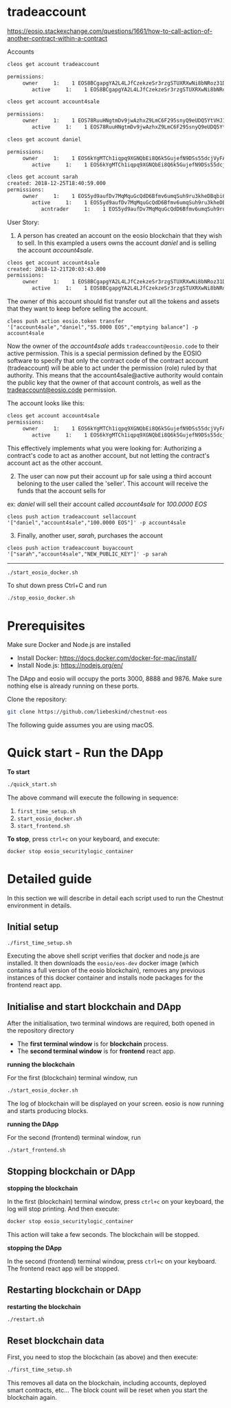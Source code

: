 # tradeaccount

https://eosio.stackexchange.com/questions/1661/how-to-call-action-of-another-contract-within-a-contract

Accounts

```bash
cleos get account tradeaccount

permissions:
     owner     1:    1 EOS8BCgapgYA2L4LJfCzekzeSr3rzgSTUXRXwNi8bNRoz31D14en9
        active     1:    1 EOS8BCgapgYA2L4LJfCzekzeSr3rzgSTUXRXwNi8bNRoz31D14en9, 1 tradeaccount@eosio.code
```

```bash
cleos get account account4sale

permissions:
     owner     1:    1 EOS78RuuHNgtmDv9jwAzhxZ9LmC6F295snyQ9eUDQ5YtVHJ1udE6p
        active     1:    1 EOS78RuuHNgtmDv9jwAzhxZ9LmC6F295snyQ9eUDQ5YtVHJ1udE6p, 1 tradeaccount@eosio.code
```

```bash
cleos get account daniel

permissions:
     owner     1:    1 EOS6kYgMTCh1iqpq9XGNQbEi8Q6k5GujefN9DSs55dcjVyFAq7B6b
        active     1:    1 EOS6kYgMTCh1iqpq9XGNQbEi8Q6k5GujefN9DSs55dcjVyFAq7B6b
```

```bash
cleos get account sarah
created: 2018-12-25T18:40:59.000
permissions:
     owner     1:    1 EOS5yd9aufDv7MqMquGcQdD6Bfmv6umqSuh9ru3kheDBqbi6vtJ58
        active     1:    1 EOS5yd9aufDv7MqMquGcQdD6Bfmv6umqSuh9ru3kheDBqbi6vtJ58
           acntrader     1:    1 EOS5yd9aufDv7MqMquGcQdD6Bfmv6umqSuh9ru3kheDBqbi6vtJ58, 1 tradeaccount@eosio.code
```

User Story:

1. A person has created an account on the eosio blockchain that they wish to sell.
In this exampled a users owns the account *daniel* and is selling the account
*account4sale*.

```bash
cleos get account account4sale
created: 2018-12-21T20:03:43.000
permissions:
     owner     1:    1 EOS8BCgapgYA2L4LJfCzekzeSr3rzgSTUXRXwNi8bNRoz31D14en9
        active     1:    1 EOS8BCgapgYA2L4LJfCzekzeSr3rzgSTUXRXwNi8bNRoz31D14en9
```

The owner of this account should fist transfer out all the tokens and assets that they want to keep before
selling the account.

`cleos push action eosio.token transfer '["account4sale","daniel","55.0000 EOS","emptying balance"] -p account4sale`

Now the owner of the *account4sale* adds `tradeaccount@eosio.code` to their active permission.
This is a special permission defined by the EOSIO software to specify that only the
contract code of the contract account (tradeaccount) will be able to act under the
permission (role) ruled by that authority. This means that the account4sale@active
authority would contain the public key that the owner of that account controls, as
well as the tradeaccount@eosio.code permission.

The account looks like this:
```bash
cleos get account account4sale
permissions:
     owner     1:    1 EOS6kYgMTCh1iqpq9XGNQbEi8Q6k5GujefN9DSs55dcjVyFAq7B6b
        active     1:    1 EOS6kYgMTCh1iqpq9XGNQbEi8Q6k5GujefN9DSs55dcjVyFAq7B6b, 1 tradeaccount@eosio.code
```

This effectively implements what you were looking for: Authorizing a contract's code to act as another account,
 but not letting the contract's account act as the other account.


2. The user can now put their account up for sale using a third account beloning to the user called
the 'seller'.  This account will receive the funds that the account sells for

ex: *daniel* will sell their account called *account4sale* for *100.0000 EOS*

`cleos push action tradeaccount sellaccount '["daniel","account4sale","100.0000 EOS"]' -p account4sale`

3. Finally, another user, *sarah*, purchases the account

`cleos push action tradeaccount buyaccount '["sarah","account4sale","NEW_PUBLIC_KEY"]' -p sarah`

---


```bash
./start_eosio_docker.sh
```

To shut down press Ctrl+C and run

```bash
./stop_eosio_docker.sh
```



# Prerequisites

Make sure Docker and Node.js are installed

-   Install Docker: https://docs.docker.com/docker-for-mac/install/
-   Install Node.js: https://nodejs.org/en/

The DApp and eosio will occupy the ports 3000, 8888 and 9876. Make sure nothing else is already running on these ports.

Clone the repository:

```sh
git clone https://github.com/liebeskind/chestnut-eos
```

The following guide assumes you are using macOS.

# Quick start - Run the DApp

**To start**

```sh
./quick_start.sh
```

The above command will execute the following in sequence:

1. `first_time_setup.sh`
2. `start_eosio_docker.sh`
3. `start_frontend.sh`

**To stop**, press `ctrl+c` on your keyboard, and execute:

```sh
docker stop eosio_securitylogic_container
```

# Detailed guide

In this section we will describe in detail each script used to run the Chestnut environment in details.

## Initial setup

```sh
./first_time_setup.sh
```

Executing the above shell script verifies that docker and node.js are installed. It then downloads the `eosio/eos-dev` docker image (which contains a full version of the eosio blockchain), removes any previous instances of this docker container and installs node packages for the frontend react app.

## Initialise and start blockchain and DApp

After the initialisation, two terminal windows are required, both opened in the repository directory

-   The **first terminal window** is for **blockchain** process.
-   The **second terminal window** is for **frontend** react app.

**running the blockchain**

For the first (blockchain) terminal window, run

```sh
./start_eosio_docker.sh
```

The log of blockchain will be displayed on your screen. eosio is now running and starts producing blocks.

**running the DApp**

For the second (frontend) terminal window, run

```sh
./start_frontend.sh
```

## Stopping blockchain or DApp

**stopping the blockchain**

In the first (blockchain) terminal window, press `ctrl+c` on your keyboard, the log will stop printing. And then execute:

```sh
docker stop eosio_securitylogic_container
```

This action will take a few seconds. The blockchain will be stopped.

**stopping the DApp**

In the second (frontend) terminal window, press `ctrl+c` on your keyboard. The frontend react app will be stopped.

## Restarting blockchain or DApp

**restarting the blockchain**

```sh
./restart.sh
```

## Reset blockchain data

First, you need to stop the blockchain (as above) and then execute:

```sh
./first_time_setup.sh
```

This removes all data on the blockchain, including accounts, deployed smart contracts, etc... The block count will be reset when you start the blockchain again.
